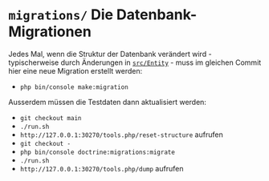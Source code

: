 # `migrations/` Die Datenbank-Migrationen

Jedes Mal, wenn die Struktur der Datenbank verändert wird - typischerweise durch Änderungen in [`src/Entity`](../src/Entity/) - muss im gleichen Commit hier eine neue Migration erstellt werden:

- `php bin/console make:migration`

Ausserdem müssen die Testdaten dann aktualisiert werden:

- `git checkout main`
- `./run.sh`
- `http://127.0.0.1:30270/tools.php/reset-structure` aufrufen
- `git checkout -`
- `php bin/console doctrine:migrations:migrate`
- `./run.sh`
- `http://127.0.0.1:30270/tools.php/dump` aufrufen